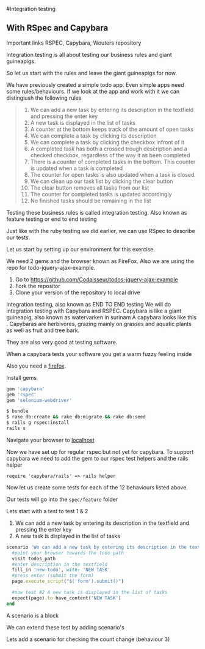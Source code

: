 #Integration testing

## With RSpec and Capybara

Important links
RSPEC, Capybara, Wouters repository

Integration testing is all about testing our business rules and giant guineapigs.

So let us start with the rules and leave the giant guineapigs for now.

We have previously created a simple todo app. Even simple apps need some rules/behaviours.
If we look at the app and work with it we can distingiush the following rules

> 1. We can add a new task by entering its description in the textfield and pressing the enter key
> 2. A new task is displayed in the list of tasks
> 3. A counter at the bottom keeps track of the amount of open tasks
> 4. We can complete a task by clicking its description
> 5. We can complete a task by clicking the checkbox infront of it
> 6. A completed task has both a crossed trough description and a checked checkbox, regardless of the way it as been completed
> 7. There is a counter of completed tasks in the bottom. This counter is updated when a task is completed
> 8. The counter for open tasks is also updated when a task is closed.
> 9. We can clean up our task list by clicking the clear button
> 10. The clear button removes all tasks from our list
> 11. The counter for completed tasks is updated accordingly
> 12. No finished tasks should be remaining in the list

Testing these business rules is called integration testing. Also known as feature testing or end to end testing

Just like with the ruby testing we did earlier, we can use RSpec to describe our tests.

Let us start by setting up our environment for this exercise.

We need 2 gems and the browser known as FireFox. Also we are using the repo for todo-jquery-ajax-example.

1. Go to https://github.com/Codaisseur/todos-jquery-ajax-example
2. Fork the repositor
3. Clone your version of the repository to local drive

Integration testing, also known as END TO END testing
We will do integration testing with Capybara and RSPEC.
Capybara is like a giant guineapig, also known as watervarken in surinam
A capybara looks like this <insert picture of a capybara with a beard>.
Capybaras are herbivores, grazing mainly on grasses and aquatic plants as well as fruit and tree bark.

They are also very good at testing software.

When a capybara tests your software you get a warm fuzzy feeling inside

Also you need a [firefox](https://www.mozilla.org/en-US/firefox/new/).

Install gems

```ruby
gem 'capybara'
gem 'rspec'
gem 'selenium-webdriver'
```

```bash
$ bundle
$ rake db:create && rake db:migrate && rake db:seed
$ rails g rspec:install
rails s
```

Navigate your browser to [localhost](http://localhost:3000/todos)

Now we have set up for regular rspec but not yet for capybara.
To support capybara we need to add the gem to our rspec test helpers and the rails helper

```
require 'capybara/rails' => rails helper
```

Now let us create some tests for each of the 12 behaviours listed above.

Our tests will go into the `spec/feature` folder

Lets start with a test to test 1 & 2

1. We can add a new task by entering its description in the textfield and pressing the enter key
2. A new task is displayed in the list of tasks

```ruby
scenario 'We can add a new task by entering its description in the textfield and pressing the enter key' do
  #point your browser towards the todo path
  visit todos_path
  #enter description in the textfield
  fill_in 'new-todo', with: 'NEW TASK'
  #press enter (submit the form)
  page.execute_script("$('form').submit()")

  #now test #2 A new task is displayed in the list of tasks
  expect(page).to have_content('NEW TASK')
end
```
A scenario is a block

We can extend these test by adding scenario's

Lets add a scenario for checking the count change (behaviour 3)

